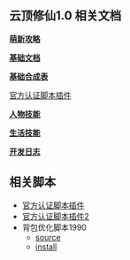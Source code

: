 
## 云顶修仙1.0 相关文档

 **<a href="https://github.com/joucksHua/yundingxx-game/blob/master/%E4%BA%91%E9%A1%B6%E4%BF%AE%E4%BB%991.0/%E8%90%8C%E6%96%B0%E6%94%BB%E7%95%A5.md">萌新攻略</a>**

 **<a href="https://github.com/joucksHua/yundingxx-game/blob/master/%E4%BA%91%E9%A1%B6%E4%BF%AE%E4%BB%991.0/%E5%9F%BA%E7%A1%80%E6%96%87%E6%A1%A3.md">基础文档</a>**
 
 **<a href="https://github.com/joucksHua/yundingxx-game/blob/master/%E4%BA%91%E9%A1%B6%E4%BF%AE%E4%BB%991.0/%E5%90%88%E6%88%90%E8%A1%A8.md">基础合成表</a>**

<a href="https://github.com/GitWingSky/tools">官方认证脚本插件</a>

 **<a href="https://github.com/joucksHua/yundingxx-game/blob/master/%E4%BA%91%E9%A1%B6%E4%BF%AE%E4%BB%991.0/%E4%BA%BA%E7%89%A9%E6%8A%80%E8%83%BD.md">人物技能</a>**

 **<a href="https://github.com/joucksHua/yundingxx-game/blob/master/%E4%BA%91%E9%A1%B6%E4%BF%AE%E4%BB%991.0/%E7%94%9F%E6%B4%BB%E6%8A%80%E8%83%BD.md">生活技能</a>**

 **<a href="https://github.com/joucksHua/yundingxx-game/blob/master/%E4%BA%91%E9%A1%B6%E4%BF%AE%E4%BB%991.0/%E6%B8%B8%E6%88%8F%E5%BC%80%E5%8F%91%E6%97%A5%E5%BF%97.md">开发日志</a>**


## 相关脚本
- <a href="https://github.com/GitWingSky/tools">官方认证脚本插件</a>
- <a href="https://github.com/lt541013990/jsScript-yunding">官方认证脚本插件2</a>
- 背包优化脚本1990
    - [source](https://github.com/gMan1990/userscripts/blob/master/iYdxx.user.js)
    - [install](https://raw.githubusercontent.com/gMan1990/userscripts/master/iYdxx.user.js)

 